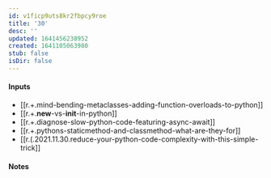 ```yaml
---
id: v1ficp9uts8kr2fbpcy9roe
title: '30'
desc: ''
updated: 1641456238952
created: 1641105063980
stub: false
isDir: false
---
```



#### Inputs

- [[r.+.mind-bending-metaclasses-adding-function-overloads-to-python]]
- [[r.+.__new__-vs-__init__-in-python]]
- [[r.+.diagnose-slow-python-code-featuring-async-await]]
- [[r.+.pythons-staticmethod-and-classmethod-what-are-they-for]]
- [[r.(.2021.11.30.reduce-your-python-code-complexity-with-this-simple-trick]]

#### Notes

